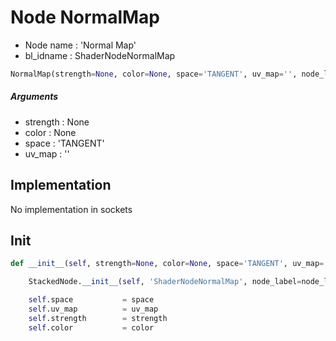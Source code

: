 # Node NormalMap

- Node name : 'Normal Map'
- bl_idname : ShaderNodeNormalMap


``` python
NormalMap(strength=None, color=None, space='TANGENT', uv_map='', node_label=None, node_color=None)
```
##### Arguments

- strength : None
- color : None
- space : 'TANGENT'
- uv_map : ''

## Implementation

No implementation in sockets

## Init

``` python
def __init__(self, strength=None, color=None, space='TANGENT', uv_map='', node_label=None, node_color=None):

    StackedNode.__init__(self, 'ShaderNodeNormalMap', node_label=node_label, node_color=node_color)

    self.space           = space
    self.uv_map          = uv_map
    self.strength        = strength
    self.color           = color
```
